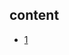 ## content

- [1](https://github.com/gaoxinge/something/tree/master/learn%20java/learn%20java%20third-party%20library/postgres%20jdbc%20datasource/1)